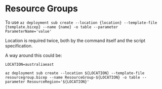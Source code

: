 # Resource Groups

To use
`az deployment sub create --location {location} --template-file {template.bicep} --name {name} -o table --parameter ParameterName='value'`

Location is required twice, both by the command itself and the script specification.

A way around this could be:

```
LOCATION=australiaeast

az deployment sub create --location ${LOCATION} --template-file resourcegroup.bicep --name ResourceGroup-${LOCATION} -o table --parameter ResourceRegion='${LOCATION}'
```